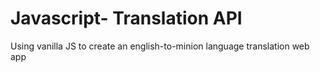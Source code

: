 # Javascript- Translation API
 Using vanilla JS to create an english-to-minion language translation web app
